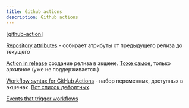 ```yaml
---
title: Github actions
description: Github actions
---
```


[[github-action]]

[Repository attributes](https://github.com/marketplace/actions/repository-attributes) - собирает атрибуты от предыдущего релиза до текущего

[Action in release](https://github.com/softprops/action-gh-release) создание релиза в экшене. [Тоже самое](https://github.com/actions/create-release), только архивное (уже не поддерживается.)

[Workflow syntax for GitHub Actions](https://docs.github.com/en/actions/reference/workflow-syntax-for-github-actions) - набор переменных, доступных в экшенах. [Вот список дефолтных](https://docs.github.com/en/actions/reference/environment-variables#default-environment-variables).

[Events that trigger workflows](https://docs.github.com/en/actions/reference/events-that-trigger-workflows#pull_request_target)

[//begin]: # "Autogenerated link references for markdown compatibility"
[github-action]: ../notes/github-action "Githunb-action"
[//end]: # "Autogenerated link references"